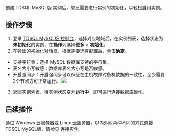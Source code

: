 
创建 TDSQL MySQL版 实例后，您还需要进行实例的初始化，以轻松启用实例。

## 操作步骤
1. 登录 [TDSQL MySQL版 控制台](https://console.cloud.tencent.com/dcdb)，选择对应地域后，在实例列表，选择状态为**未初始化**的实例，在**操作**列选择**更多** > **初始化**。
2. 在弹出的初始化对话框，根据需要选择配置后，单击**确定**。
 - 支持字符集：选择 MySQL 数据库支持的字符集。
 - 表名大小写敏感：数据库表名大小写是否敏感。
 - 开启强同步：开启强同步可以保证在主机故障时备机数据的一致性，至少需要2个节点方可正常运行。
![](https://main.qcloudimg.com/raw/7ec7d0fd038f2bb14760d11199afe1f0.png)
3. 返回实例列表，待实例状态变为**运行中**，即可进行连接数据库操作。

## 后续操作
通过 Windows 云服务器或 Linux 云服务器，以内外网两种不同的方式连接 TDSQL MySQL版，请参见 [连接实例](https://cloud.tencent.com/document/product/557/10238)。

